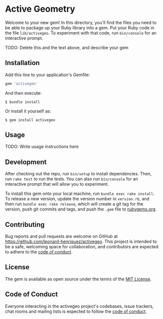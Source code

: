 # Active Geometry

Welcome to your new gem! In this directory, you'll find the files you need to be able to package up your Ruby library into a gem. Put your Ruby code in the file `lib/activegeo`. To experiment with that code, run `bin/console` for an interactive prompt.

TODO: Delete this and the text above, and describe your gem

## Installation

Add this line to your application's Gemfile:

```ruby
gem 'activegeo'
```

And then execute:

    $ bundle install

Or install it yourself as:

    $ gem install activegeo

## Usage

TODO: Write usage instructions here

## Development

After checking out the repo, run `bin/setup` to install dependencies. Then, run `rake test` to run the tests. You can also run `bin/console` for an interactive prompt that will allow you to experiment.

To install this gem onto your local machine, run `bundle exec rake install`. To release a new version, update the version number in `version.rb`, and then run `bundle exec rake release`, which will create a git tag for the version, push git commits and tags, and push the `.gem` file to [rubygems.org](https://rubygems.org).

## Contributing

Bug reports and pull requests are welcome on GitHub at https://github.com/leonard-henriquez/activegeo. This project is intended to be a safe, welcoming space for collaboration, and contributors are expected to adhere to the [code of conduct](https://github.com/leonard-henriquez/activegeo/blob/master/CODE_OF_CONDUCT.md).


## License

The gem is available as open source under the terms of the [MIT License](https://opensource.org/licenses/MIT).

## Code of Conduct

Everyone interacting in the activegeo project's codebases, issue trackers, chat rooms and mailing lists is expected to follow the [code of conduct](https://github.com/leonard-henriquez/activegeo/blob/master/CODE_OF_CONDUCT.md).
